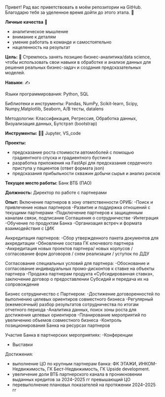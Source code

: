 Привет! Рад вас приветствовать в моём репозитории на GitHub. Благодарю тебя за уделенное время дойти до этого этапа. :wave:

**Личные качества** :hugs:
- аналитическое мышление
- внимание к деталям
- умение работать в команде и самостоятельно
- нацеленность на результат

**Цель:**  :dart:
Стремлюсь занять позицию бизнес-аналитика/data science, чтобы использовать свои навыки в обработке и анализе данных для решения реальных бизнес-задач и создания предсказательных моделей.

**Навыки:** :writing_hand:

Языки программирования: Python, SQL

Библиотеки и инструменты: Pandas, NumPy, Scikit-learn, Scipy, Numpy,Matplotlib, Seaborn, A/B тесты, datalens

Методологии: Классификация, Регрессия, Обработка данных, Визуализация данных, Бутстрэп (bootstrap)

**Инструменты:** :man_technologist:
Jupyter, VS_code

**Проекты:**
- предсказание роста стоимости автомоболей с помощью градиентного спуска и градиентного бустинга
- разработка приложения на FastApi для предсказания сердечного приступа у пациентов (ответ формата json)
- предсказания прибыльности скважин добычи сырья и анализ рисков


**Текущее место работы:** Банк ВТБ (ПАО)

**Должность:** Директор по работе с партнерами

**Опыт:**
Включение партнеров в зону ответственности ОРИБ:
-Поиск и привлечение новых партнеров
-Развитие и поддержка отношений с текущими партнерами
-Подключение партнеров к защищенным каналам связи, подписание Соглашения о сотрудничестве
-Интеграция
-Обучение по продуктам Банка
-Организация встреч и формата взаимодействия с ЦИК

Аккредитация партнеров:
-Сбор утвержденного пакета документов для аккредитации
-Обновление состава  ГК ключевого партнера
-Аккредитация новых проектов партнера/ новых корпусов / согласование форм договоров / схем реализации / уступок по ДДУ

Согласование специальных условий для партнера:
-Обоснование и согласование индивидуальных промо-дисконтов к ставке на объекты партнера
-Продажа партнерам продукта «Субсидированная ставка», заключение договор о предоставлении Субсидий и передача их на сопровождение

Бизнес сотрудничество с Партнером:
-Достижение договоренностей по выполнению целевых ориентиров совместного бизнеса
-Регулярный (ежемесячный) разбор результатов сотрудничества по итогам отчетного периода
-Аналитика данных, поиск зоны роста для достижения целевых ориентиров
-Планирование мероприятий по увеличению объемов совместного бизнеса
-Контроль позиционирования Банка на ресурсах партнеров

Участие Банка в партнерских мероприятиях:
-Конференции
- Выставки

Достижения:
- выполнение ЦО по крупным партнерам банка: ФК ЭТАЖИ, ИНКОМ-Недвижимость, ГК Бест-Недвижимость, ГК Upside development.
- увеличение доли ВТБ партнерского канала в проникновении выданных кредитов за 2024–2025 гг превышающий ЦО
- перевыполнение плановых показателей на протяжении 2024–2025 гг
